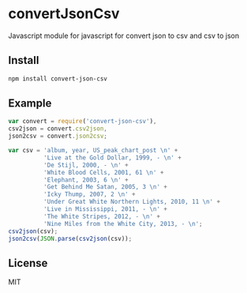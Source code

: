 # convertJsonCsv

Javascript module for javascript for convert json to csv and csv to json

## Install

```bash
npm install convert-json-csv
```

## Example

```javascript
var convert = require('convert-json-csv'),
csv2json = convert.csv2json,
json2csv = convert.json2csv;

var csv = 'album, year, US_peak_chart_post \n' +
          'Live at the Gold Dollar, 1999, - \n' +
          'De Stijl, 2000, - \n' +
          'White Blood Cells, 2001, 61 \n' +
          'Elephant, 2003, 6 \n' +
          'Get Behind Me Satan, 2005, 3 \n' +
          'Icky Thump, 2007, 2 \n' +
          'Under Great White Northern Lights, 2010, 11 \n' +
          'Live in Mississippi, 2011, - \n' +
          'The White Stripes, 2012, - \n' +
          'Nine Miles from the White City, 2013, - \n';
csv2json(csv);
json2csv(JSON.parse(csv2json(csv));
```

## License

MIT
